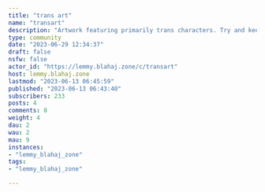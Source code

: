 ```yaml
---
title: "trans art" 
name: "transart"
description: "Artwork featuring primarily trans characters. Try and keep it mostly SFW.1. No AI generated content.2.  No loli, shota, or characters that appear underage in sexual situations. Use discretion. If you have to justify it in some way, it’s probaby not a good idea to post it.3. Headcanons are welcome. Being an asshole about headcanons is not.Try to source your image. It’s not required but it’s nice."
type: community
date: "2023-06-29 12:34:37"
draft: false
nsfw: false
actor_id: "https://lemmy.blahaj.zone/c/transart"
host: lemmy.blahaj.zone
lastmod: "2023-06-13 06:45:59"
published: "2023-06-13 06:43:40"
subscribers: 233
posts: 4
comments: 8
weight: 4
dau: 2
wau: 2
mau: 9
instances:
- "lemmy_blahaj_zone"
tags: 
- "lemmy_blahaj_zone"

---
```

